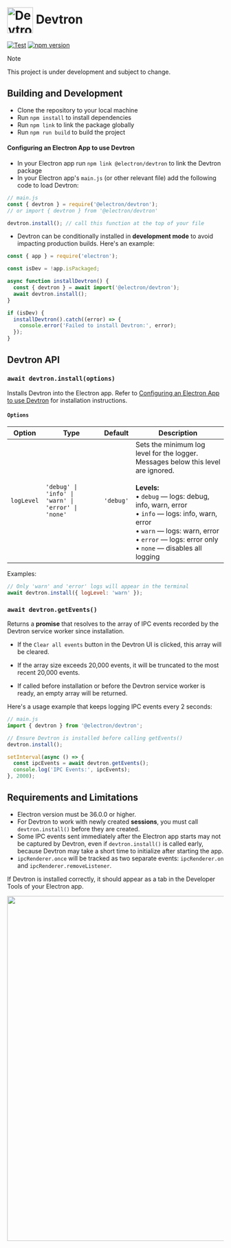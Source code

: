 # <img src="https://cloud.githubusercontent.com/assets/378023/15063285/cf554e40-1383-11e6-9b9c-45d381b03f9f.png" width="60px" align="center" alt="Devtron icon"> Devtron

[![Test](https://github.com/electron/devtron/actions/workflows/test.yml/badge.svg)](https://github.com/electron/devtron/actions/workflows/test.yml)
[![npm version](http://img.shields.io/npm/v/@electron/devtron.svg)](https://npmjs.org/package/@electron/devtron)

> [!NOTE]
> This project is under development and subject to change.

## Building and Development

- Clone the repository to your local machine
- Run `npm install` to install dependencies
- Run `npm link` to link the package globally
- Run `npm run build` to build the project

#### Configuring an Electron App to use Devtron

- In your Electron app run `npm link @electron/devtron` to link the Devtron package
- In your Electron app's `main.js` (or other relevant file) add the following code to load Devtron:

```js
// main.js
const { devtron } = require('@electron/devtron');
// or import { devtron } from '@electron/devtron'

devtron.install(); // call this function at the top of your file
```

- Devtron can be conditionally installed in **development mode** to avoid impacting production builds. Here's an example:

```js
const { app } = require('electron');

const isDev = !app.isPackaged;

async function installDevtron() {
  const { devtron } = await import('@electron/devtron');
  await devtron.install();
}

if (isDev) {
  installDevtron().catch((error) => {
    console.error('Failed to install Devtron:', error);
  });
}
```

## Devtron API

### `await devtron.install(options)`

Installs Devtron into the Electron app. Refer to [Configuring an Electron App to use Devtron](#configuring-an-electron-app-to-use-devtron) for installation instructions.

#### `Options`

| Option     | Type                                               | Default   | Description                                                                                                                                                                                                                                                                                        |
| ---------- | -------------------------------------------------- | --------- | -------------------------------------------------------------------------------------------------------------------------------------------------------------------------------------------------------------------------------------------------------------------------------------------------- |
| `logLevel` | `'debug' \| 'info' \| 'warn' \| 'error' \| 'none'` | `'debug'` | Sets the minimum log level for the logger. Messages below this level are ignored. <br><br> **Levels:** <br>• `debug` — logs: debug, info, warn, error <br>• `info` — logs: info, warn, error <br>• `warn` — logs: warn, error <br>• `error` — logs: error only <br>• `none` — disables all logging |

Examples:

```js
// Only 'warn' and 'error' logs will appear in the terminal
await devtron.install({ logLevel: 'warn' });
```

### `await devtron.getEvents()`

Returns a **promise** that resolves to the array of IPC events recorded by the Devtron service worker since installation.

- If the `Clear all events` button in the Devtron UI is clicked, this array will be cleared.

- If the array size exceeds 20,000 events, it will be truncated to the most recent 20,000 events.
- If called before installation or before the Devtron service worker is ready, an empty array will be returned.

Here's a usage example that keeps logging IPC events every 2 seconds:

```js
// main.js
import { devtron } from '@electron/devtron';

// Ensure Devtron is installed before calling getEvents()
devtron.install();

setInterval(async () => {
  const ipcEvents = await devtron.getEvents();
  console.log('IPC Events:', ipcEvents);
}, 2000);
```

## Requirements and Limitations

- Electron version must be 36.0.0 or higher.
- For Devtron to work with newly created **sessions**, you must call `devtron.install()` before they are created.
- Some IPC events sent immediately after the Electron app starts may not be captured by Devtron, even if `devtron.install()` is called early, because Devtron may take a short time to initialize after starting the app.
- `ipcRenderer.once` will be tracked as two separate events: `ipcRenderer.on` and `ipcRenderer.removeListener`.

If Devtron is installed correctly, it should appear as a tab in the Developer Tools of your Electron app.

<img src="https://github.com/user-attachments/assets/0f278b54-50fe-4116-9317-9c1525bf872b" width="800">
